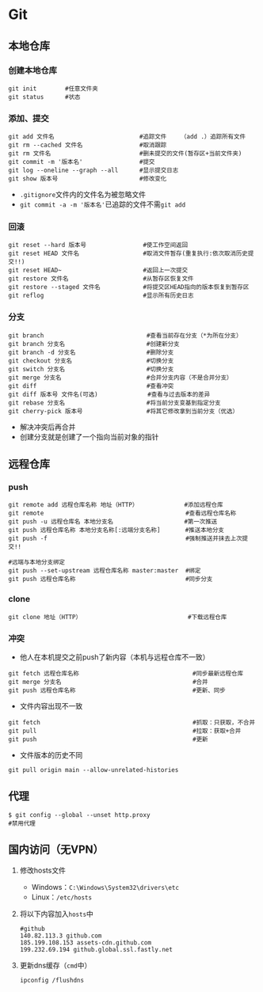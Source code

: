 # Git

## 本地仓库

### 创建本地仓库

```shell
git init        #任意文件夹
git status      #状态
```

### 添加、提交

```shell
git add 文件名                        #追踪文件    （add .）追踪所有文件
git rm --cached 文件名                #取消跟踪
git rm 文件名                         #删未提交的文件(暂存区+当前文件夹)
git commit -m '版本名'                #提交
git log --oneline --graph --all      #显示提交日志
git show 版本号                       #修改变化
```

- `.gitignore`文件内的文件名为被忽略文件
- `git commit -a -m '版本名'`已追踪的文件不需`git add`

### 回滚

```shell
git reset --hard 版本号                #使工作空间返回
git reset HEAD 文件名                  #取消文件暂存(重复执行:依次取消历史提交!!)
git reset HEAD~                       #返回上一次提交 
git restore 文件名                     #从暂存区恢复文件
git restore --staged 文件名            #将提交区HEAD指向的版本恢复到暂存区
git reflog                            #显示所有历史日志
```

### 分支

```shell
git branch                             #查看当前存在分支（*为所在分支）
git branch 分支名                       #创建新分支
git branch -d 分支名                    #删除分支
git checkout 分支名                     #切换分支
git switch 分支名                       #切换分支
git merge 分支名                        #合并分支内容（不是合并分支）
git diff                               #查看冲突
git diff 版本号 文件名(可选)              #查看与过去版本的差异
git rebase 分支名                       #将当前分支变基到指定分支
git cherry-pick 版本号                  #将其它修改拿到当前分支（优选）
```

- 解决冲突后再合并
- 创建分支就是创建了一个指向当前对象的指针

## 远程仓库

### push

```shell
git remote add 远程仓库名称 地址（HTTP）             #添加远程仓库
git remote                          			  #查看远程仓库名称
git push -u 远程仓库名 本地分支名                    #第一次推送
git push 远程仓库名称 本地分支名称[:远端分支名称]       #推送本地分支
git push -f                                       #强制推送并抹去上次提交!!

#远端与本地分支绑定
git push --set-upstream 远程仓库名称 master:master  #绑定
git push 远程仓库名称                               #同步分支
```

### clone

```shell
git clone 地址（HTTP）                              #下载远程仓库
```

### 冲突

- 他人在本机提交之前push了新内容（本机与远程仓库不一致）

```shell 
git fetch 远程仓库名称                                #同步最新远程仓库
git merge 分支名                                     #合并
git push 远程仓库名称                                 #更新、同步
```

- 文件内容出现不一致

```shell
git fetch                                           #抓取：只获取，不合并
git pull                                            #拉取：获取+合并
git push                                            #更新
```

- 文件版本的历史不同

```shell
git pull origin main --allow-unrelated-histories
```

## 代理

```shell
$ git config --global --unset http.proxy
#禁用代理
```

## 国内访问（无VPN）

1. 修改hosts文件

   - Windows：`C:\Windows\System32\drivers\etc`
   - Linux：`/etc/hosts`

2. 将以下内容加入`hosts`中

   ```shell
   #github
   140.82.113.3 github.com
   185.199.108.153 assets-cdn.github.com
   199.232.69.194 github.global.ssl.fastly.net
   ```

3. 更新dns缓存（`cmd`中）

   ```shell
   ipconfig /flushdns
   ```

   